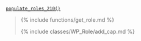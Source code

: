 <p><code><a href="https://developer.wordpress.org/reference/functions/populate_roles_210/">populate_roles_210()</a></code></p>

<blockquote>

{% include functions/get_role.md %}

{% include classes/WP_Role/add_cap.md %}

</blockquote>
